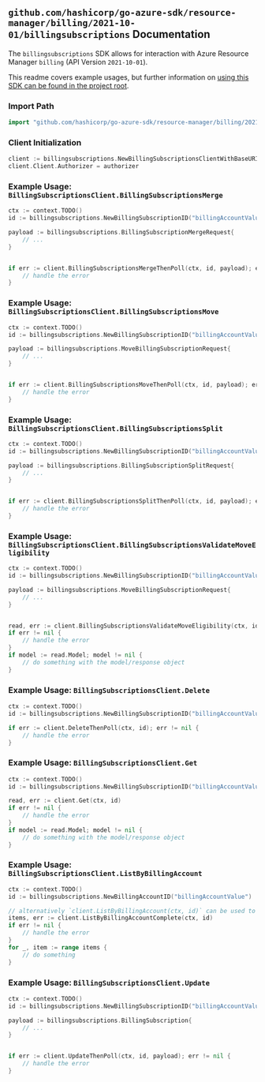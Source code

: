 
## `github.com/hashicorp/go-azure-sdk/resource-manager/billing/2021-10-01/billingsubscriptions` Documentation

The `billingsubscriptions` SDK allows for interaction with Azure Resource Manager `billing` (API Version `2021-10-01`).

This readme covers example usages, but further information on [using this SDK can be found in the project root](https://github.com/hashicorp/go-azure-sdk/tree/main/docs).

### Import Path

```go
import "github.com/hashicorp/go-azure-sdk/resource-manager/billing/2021-10-01/billingsubscriptions"
```


### Client Initialization

```go
client := billingsubscriptions.NewBillingSubscriptionsClientWithBaseURI("https://management.azure.com")
client.Client.Authorizer = authorizer
```


### Example Usage: `BillingSubscriptionsClient.BillingSubscriptionsMerge`

```go
ctx := context.TODO()
id := billingsubscriptions.NewBillingSubscriptionID("billingAccountValue", "billingSubscriptionValue")

payload := billingsubscriptions.BillingSubscriptionMergeRequest{
	// ...
}


if err := client.BillingSubscriptionsMergeThenPoll(ctx, id, payload); err != nil {
	// handle the error
}
```


### Example Usage: `BillingSubscriptionsClient.BillingSubscriptionsMove`

```go
ctx := context.TODO()
id := billingsubscriptions.NewBillingSubscriptionID("billingAccountValue", "billingSubscriptionValue")

payload := billingsubscriptions.MoveBillingSubscriptionRequest{
	// ...
}


if err := client.BillingSubscriptionsMoveThenPoll(ctx, id, payload); err != nil {
	// handle the error
}
```


### Example Usage: `BillingSubscriptionsClient.BillingSubscriptionsSplit`

```go
ctx := context.TODO()
id := billingsubscriptions.NewBillingSubscriptionID("billingAccountValue", "billingSubscriptionValue")

payload := billingsubscriptions.BillingSubscriptionSplitRequest{
	// ...
}


if err := client.BillingSubscriptionsSplitThenPoll(ctx, id, payload); err != nil {
	// handle the error
}
```


### Example Usage: `BillingSubscriptionsClient.BillingSubscriptionsValidateMoveEligibility`

```go
ctx := context.TODO()
id := billingsubscriptions.NewBillingSubscriptionID("billingAccountValue", "billingSubscriptionValue")

payload := billingsubscriptions.MoveBillingSubscriptionRequest{
	// ...
}


read, err := client.BillingSubscriptionsValidateMoveEligibility(ctx, id, payload)
if err != nil {
	// handle the error
}
if model := read.Model; model != nil {
	// do something with the model/response object
}
```


### Example Usage: `BillingSubscriptionsClient.Delete`

```go
ctx := context.TODO()
id := billingsubscriptions.NewBillingSubscriptionID("billingAccountValue", "billingSubscriptionValue")

if err := client.DeleteThenPoll(ctx, id); err != nil {
	// handle the error
}
```


### Example Usage: `BillingSubscriptionsClient.Get`

```go
ctx := context.TODO()
id := billingsubscriptions.NewBillingSubscriptionID("billingAccountValue", "billingSubscriptionValue")

read, err := client.Get(ctx, id)
if err != nil {
	// handle the error
}
if model := read.Model; model != nil {
	// do something with the model/response object
}
```


### Example Usage: `BillingSubscriptionsClient.ListByBillingAccount`

```go
ctx := context.TODO()
id := billingsubscriptions.NewBillingAccountID("billingAccountValue")

// alternatively `client.ListByBillingAccount(ctx, id)` can be used to do batched pagination
items, err := client.ListByBillingAccountComplete(ctx, id)
if err != nil {
	// handle the error
}
for _, item := range items {
	// do something
}
```


### Example Usage: `BillingSubscriptionsClient.Update`

```go
ctx := context.TODO()
id := billingsubscriptions.NewBillingSubscriptionID("billingAccountValue", "billingSubscriptionValue")

payload := billingsubscriptions.BillingSubscription{
	// ...
}


if err := client.UpdateThenPoll(ctx, id, payload); err != nil {
	// handle the error
}
```
